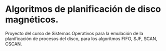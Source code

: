 # Algoritmos de planificación de disco magnéticos.
Proyecto del curso de Sistemas Operativos para la emulación de la planificación de procesos del disco, para los algoritmos FIFO, SJF, SCAN, CSCAN.
